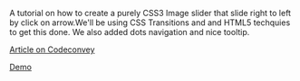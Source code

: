 A tutorial on how to create a purely CSS3 Image slider that slide right to left by click on arrow.We'll be using CSS Transitions and and HTML5 techquies to get this done. We also added dots navigation and nice tooltip.
<p><a href="http://codeconvey.com/2014/01/23/pure-css-image-slider/">Article on Codeconvey</a></p>
<p><a href="http://codeconvey.com/Tutorials/cssSlider/">Demo</a></p>
